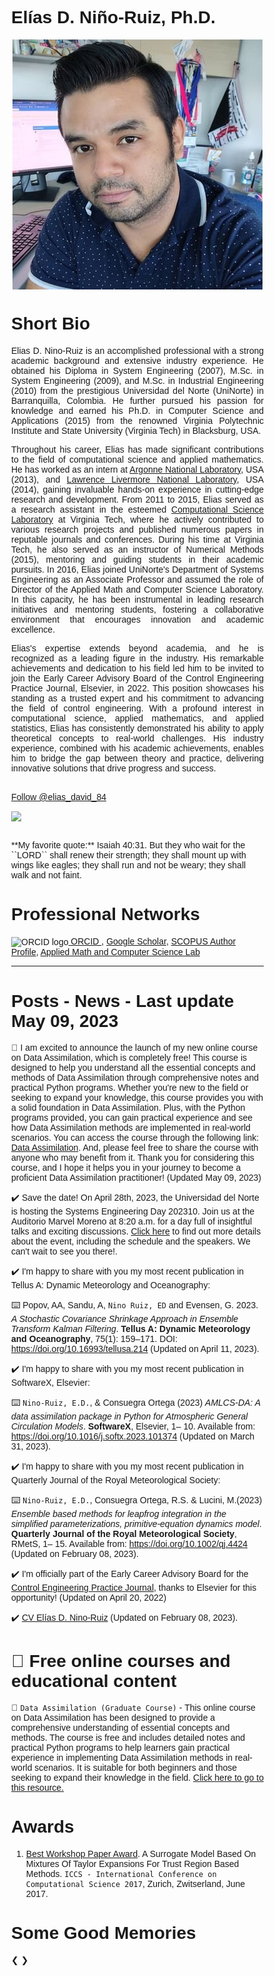 # Elías D. Niño-Ruiz, Ph.D.

<div style="text-align:center"><img src="Main.jpg" /></div>

# Short Bio

<div style="text-align:justify">
Elias D. Nino-Ruiz is an accomplished professional with a strong academic background and extensive industry experience. He obtained his Diploma in System Engineering (2007), M.Sc. in System Engineering (2009), and M.Sc. in Industrial Engineering (2010) from the prestigious Universidad del Norte (UniNorte) in Barranquilla, Colombia. He further pursued his passion for knowledge and earned his Ph.D. in Computer Science and Applications (2015) from the renowned Virginia Polytechnic Institute and State University (Virginia Tech) in Blacksburg, USA.
 
 Throughout his career, Elias has made significant contributions to the field of computational science and applied mathematics. He has worked as an intern at <a href="https://www.anl.gov/">Argonne National Laboratory</a>, USA (2013), and <a href="https://www.llnl.gov/">Lawrence Livermore National Laboratory</a>, USA (2014), gaining invaluable hands-on experience in cutting-edge research and development. From 2011 to 2015, Elias served as a research assistant in the esteemed <a href="https://csl.cs.vt.edu/" target="_blank">Computational Science Laboratory</a> at Virginia Tech, where he actively contributed to various research projects and published numerous papers in reputable journals and conferences. During his time at Virginia Tech, he also served as an instructor of Numerical Methods (2015), mentoring and guiding students in their academic pursuits. In 2016, Elias joined UniNorte's Department of Systems Engineering as an Associate Professor and assumed the role of Director of the Applied Math and Computer Science Laboratory. In this capacity, he has been instrumental in leading research initiatives and mentoring students, fostering a collaborative environment that encourages innovation and academic excellence.

Elias's expertise extends beyond academia, and he is recognized as a leading figure in the industry. His remarkable achievements and dedication to his field led him to be invited to join the Early Career Advisory Board of the Control Engineering Practice Journal, Elsevier, in 2022. This position showcases his standing as a trusted expert and his commitment to advancing the field of control engineering. With a profound interest in computational science, applied mathematics, and applied statistics, Elias has consistently demonstrated his ability to apply theoretical concepts to real-world challenges. His industry experience, combined with his academic achievements, enables him to bridge the gap between theory and practice, delivering innovative solutions that drive progress and success.
</div>

<br>
<a href="https://twitter.com/elias_david_84?ref_src=twsrc%5Etfw" class="twitter-follow-button" data-show-count="false" target="_blank">Follow @elias_david_84</a><script async src="https://platform.twitter.com/widgets.js" charset="utf-8"></script>

<a href="https://github.com/enino84/" target='blank_'><img src="https://badgen.net/badge/icon/github?icon=github&label"></a>

<br>
**My favorite quote:** Isaiah 40:31. But they who wait for the ``LORD`` shall renew their strength; they shall mount up with wings like eagles; they shall run and not be weary; they shall walk and not faint.

# Professional Networks

<img alt="ORCID logo" src="https://info.orcid.org/wp-content/uploads/2019/11/orcid_24x24.png" width="24" height="24" /><a href="https://orcid.org/0000-0001-7784-8163" target="_blank">
ORCID
</a>, <a href="https://scholar.google.com/citations?user=IE8dAAgAAAAJ&hl=en" target="_blank">Google Scholar</a>, <a href="https://www.scopus.com/authid/detail.uri?authorId=36603283600" target="_blank">SCOPUS Author Profile</a>, <a href="https://aml-cs.github.io/" target="_blank">Applied Math and Computer Science Lab</a>

---

# Posts - News - Last update May 09, 2023

🚀 I am excited to announce the launch of my new online course on Data Assimilation, which is completely free! This course is designed to help you understand all the essential concepts and methods of Data Assimilation through comprehensive notes and practical Python programs. Whether you're new to the field or seeking to expand your knowledge, this course provides you with a solid foundation in Data Assimilation. Plus, with the Python programs provided, you can gain practical experience and see how Data Assimilation methods are implemented in real-world scenarios. You can access the course through the following link: [Data Assimilation](https://enino84.github.io/courses/intro_data_assimilation/). And, please feel free to share the course with anyone who may benefit from it. Thank you for considering this course, and I hope it helps you in your journey to become a proficient Data Assimilation practitioner! (Updated May 09, 2023)

✔️ Save the date! On April 28th, 2023, the Universidad del Norte is hosting the Systems Engineering Day 202310. Join us at the Auditorio Marvel Moreno at 8:20 a.m. for a day full of insightful talks and exciting discussions. <a href="https://enino84.github.io/UN_DIS_202310">Click here</a> to find out more details about the event, including the schedule and the speakers. We can't wait to see you there!. 

✔️ I'm happy to share with you my most recent publication in Tellus A: Dynamic Meteorology and Oceanography:

⌨️ Popov, AA, Sandu, A, `Nino Ruiz, ED` and Evensen, G. 2023. _A Stochastic Covariance Shrinkage Approach in Ensemble Transform Kalman Filtering_. **Tellus A: Dynamic Meteorology and Oceanography**, 75(1): 159–171. DOI: <a href="https://doi.org/10.16993/tellusa.214" target="_blank">https://doi.org/10.16993/tellusa.214</a>  (Updated on April 11, 2023).

✔️ I'm happy to share with you my most recent publication in SoftwareX, Elsevier:

⌨️ `Nino-Ruiz, E.D.`, & Consuegra Ortega (2023) _AMLCS-DA: A data assimilation package in Python for Atmospheric General Circulation Models_. **SoftwareX**, Elsevier, 1– 10. Available from: <a href="https://doi.org/10.1016/j.softx.2023.101374" target="_blank">https://doi.org/10.1016/j.softx.2023.101374</a>  (Updated on March 31, 2023).

✔️ I'm happy to share with you my most recent publication in Quarterly Journal of the Royal Meteorological Society:

⌨️ `Nino-Ruiz, E.D.`, Consuegra Ortega, R.S. & Lucini, M.(2023) _Ensemble based methods for leapfrog integration in the simplified parameterizations, primitive-equation dynamics model_. **Quarterly Journal of the Royal Meteorological Society**, RMetS, 1– 15. Available from: <a href="https://doi.org/10.1002/qj.4424" target="_blank">https://doi.org/10.1002/qj.4424</a>  (Updated on February 08, 2023).

✔️ I'm officially part of the Early Career Advisory Board for the <a href="https://www.sciencedirect.com/journal/control-engineering-practice" target="_blank">Control Engineering Practice Journal</a>, thanks to Elsevier for this opportunity! (Updated on April 20, 2022)

✔️ <a href="ENDJ - CV - ElíasN - Academic.pdf" target="_blank">CV Elías D. Nino-Ruiz</a> (Updated on February 08, 2023).

# 📒 Free online courses and educational content

📔 `Data Assimilation (Graduate Course)` - This online course on Data Assimilation has been designed to provide a comprehensive understanding of essential concepts and methods. The course is free and includes detailed notes and practical Python programs to help learners gain practical experience in implementing Data Assimilation methods in real-world scenarios. It is suitable for both beginners and those seeking to expand their knowledge in the field. [Click here to go to this resource.](https://enino84.github.io/courses/intro_data_assimilation/)

# Awards

1. <a href="https://www.iccs-meeting.org/iccs2017/awards/index.html" target="_blank">Best Workshop Paper Award</a>. A Surrogate Model Based On Mixtures Of Taylor Expansions For Trust Region Based Methods. ``ICCS - International Conference on Computational Science 2017``, Zurich, Zwitserland, June 2017.
 
# Some Good Memories
 
<meta name="viewport" content="width=device-width, initial-scale=1">
<style>
* {box-sizing: border-box}
body {font-family: Verdana, sans-serif; margin:0}
.mySlides {display: none}
img {vertical-align: middle;}

/* Slideshow container */
.slideshow-container {
  max-width: 1000px;
  position: relative;
  margin: auto;
}

/* Next & previous buttons */
.prev, .next {
  cursor: pointer;
  position: absolute;
  top: 50%;
  width: auto;
  padding: 16px;
  margin-top: -22px;
  color: white;
  font-weight: bold;
  font-size: 18px;
  transition: 0.6s ease;
  border-radius: 0 3px 3px 0;
  user-select: none;
}

/* Position the "next button" to the right */
.next {
  right: 0;
  border-radius: 3px 0 0 3px;
}

/* On hover, add a black background color with a little bit see-through */
.prev:hover, .next:hover {
  background-color: rgba(0,0,0,0.8);
}

/* Caption text */
.text {
  color: #f2f2f2;
  font-size: 15px;
  padding: 8px 12px;
  position: absolute;
  bottom: 8px;
  width: 100%;
  text-align: center;
}

/* Number text (1/3 etc) */
.numbertext {
  color: #f2f2f2;
  font-size: 12px;
  padding: 8px 12px;
  position: absolute;
  top: 0;
}

/* The dots/bullets/indicators */
.dot {
  cursor: pointer;
  height: 15px;
  width: 15px;
  margin: 0 2px;
  background-color: #bbb;
  border-radius: 50%;
  display: inline-block;
  transition: background-color 0.6s ease;
}

.active, .dot:hover {
  background-color: #717171;
}

/* Fading animation */
.fade {
  -webkit-animation-name: fade;
  -webkit-animation-duration: 1.5s;
  animation-name: fade;
  animation-duration: 1.5s;
}

@-webkit-keyframes fade {
  from {opacity: .4} 
  to {opacity: 1}
}

@keyframes fade {
  from {opacity: .4} 
  to {opacity: 1}
}

/* On smaller screens, decrease text size */
@media only screen and (max-width: 300px) {
  .prev, .next,.text {font-size: 11px}
}
</style>

<div class="slideshow-container">

<div class="mySlides fade">
  <div class="numbertext">1 / 4</div>
  <img src="e0.jpeg" style="width:100%">
  <div class="text">April 18, 2024. Visiting INVEMAR - Consultancy Development of an Integrated Information System for the Caribbean Landscape. This project is part of the "Heritage Colombia: Supporting the New Integrated Colombian Approach to Territorial Governance in Sustainable, Productive, and Resilient Landscapes" initiative, Santa Marta, Colombia.</div>
</div>

<div class="mySlides fade">
  <div class="numbertext">1 / 4</div>
  <img src="e1.jpg" style="width:100%">
  <div class="text">September 18-20, 2019. First International Workshop on Data Assimilation for Decision Making, Barranquilla, Colombia.</div>
</div>

<div class="mySlides fade">
  <div class="numbertext">2 / 4</div>
  <img src="e2.jpg" style="width:100%">
  <div class="text">January 21-24, 2018. The 7th International Symposium on Data Assimilation (ISDA2019) at the RIKEN Center, Japan</div>
</div>

<div class="mySlides fade">
  <div class="numbertext">3 / 4</div>
  <img src="e3.jpg" style="width:100%">
  <div class="text">October 22-26, 2018. IMA program on Recent Advances in Machine Learning and Computational Methods for Geoscience, USA</div>
</div>

<div class="mySlides fade">
  <div class="numbertext">4 / 4</div>
  <img src="e4.jpg" style="width:100%">
  <div class="text">March 22, 2022. Supporting National Government in Misión de Sabios</div>
</div>

<a class="prev" onclick="plusSlides(-1)">&#10094;</a>
<a class="next" onclick="plusSlides(1)">&#10095;</a>

</div>
<br>

<div style="text-align:center">
  <span class="dot" onclick="currentSlide(0)"></span> 
  <span class="dot" onclick="currentSlide(1)"></span> 
  <span class="dot" onclick="currentSlide(2)"></span> 
  <span class="dot" onclick="currentSlide(3)"></span> 
  <span class="dot" onclick="currentSlide(4)"></span> 
</div>

<script>
var slideIndex = 0;
showSlides(slideIndex);

function plusSlides(n) {
  showSlides(slideIndex += n);
}

function currentSlide(n) {
  showSlides(slideIndex = n);
}

function showSlides(n) {
  var i;
  var slides = document.getElementsByClassName("mySlides");
  var dots = document.getElementsByClassName("dot");
  if (n > slides.length) {slideIndex = 1}    
  if (n < 1) {slideIndex = slides.length}
  for (i = 0; i < slides.length; i++) {
      slides[i].style.display = "none";  
  }
  for (i = 0; i < dots.length; i++) {
      dots[i].className = dots[i].className.replace(" active", "");
  }
  slides[slideIndex-1].style.display = "block";  
  dots[slideIndex-1].className += " active";
}
</script>


<link rel="stylesheet" href="carousel.css">
